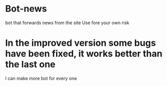 # Bot-news
bot that forwards news from the site
Use fore your own risk
# In the improved version some bugs have been fixed, it works better than the last one 

I can make more bot for every one
